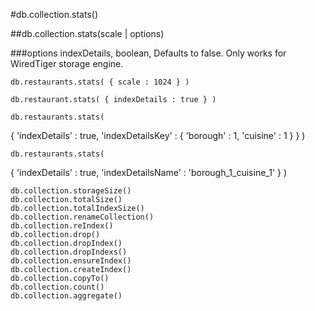 #db.collection.stats()


##db.collection.stats(scale | options)

###options
indexDetails, boolean, Defaults to false. Only works for WiredTiger storage engine.

    db.restaurants.stats( { scale : 1024 } )

    db.restaurant.stats( { indexDetails : true } )

    db.restaurants.stats(
   {
      'indexDetails' : true,
      'indexDetailsKey' :
      {
         'borough' : 1,
         'cuisine' : 1
      }
   }
)

    db.restaurants.stats(
   {
      'indexDetails' : true,
      'indexDetailsName' : 'borough_1_cuisine_1'
   }
)


    db.collection.storageSize()
    db.collection.totalSize()
    db.collection.totalIndexSize()
    db.collection.renameCollection()
    db.collection.reIndex()
    db.collection.drop()
    db.collection.dropIndex()
    db.collection.dropIndexs()
    db.collection.ensureIndex()
    db.collection.createIndex()
    db.collection.copyTo()
    db.collection.count()
    db.collection.aggregate()
    
